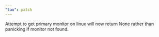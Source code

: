 ```yaml
---
"tao": patch
---
```


Attempt to get primary monitor on linux will now return None rather than panicking if monitor not found.
